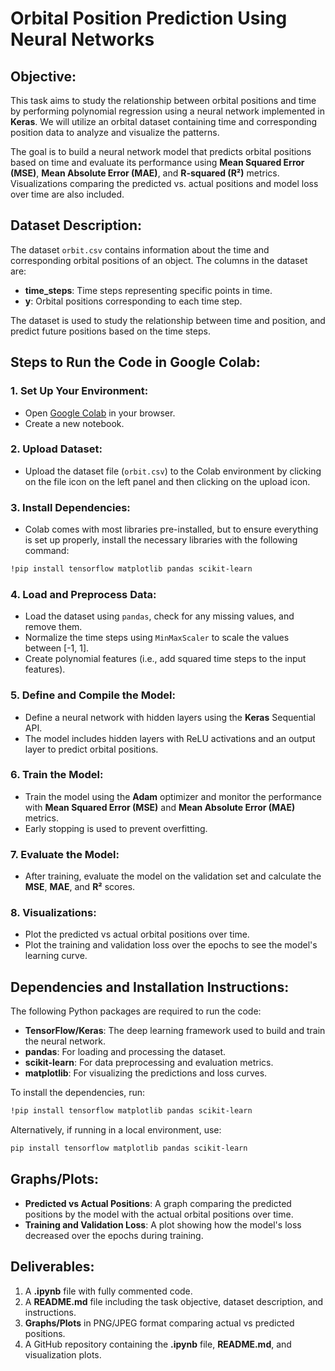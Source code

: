 
# Orbital Position Prediction Using Neural Networks

## Objective:
This task aims to study the relationship between orbital positions and time by performing polynomial regression using a neural network implemented in **Keras**. We will utilize an orbital dataset containing time and corresponding position data to analyze and visualize the patterns.

The goal is to build a neural network model that predicts orbital positions based on time and evaluate its performance using **Mean Squared Error (MSE)**, **Mean Absolute Error (MAE)**, and **R-squared (R²)** metrics. Visualizations comparing the predicted vs. actual positions and model loss over time are also included.

## Dataset Description:
The dataset `orbit.csv` contains information about the time and corresponding orbital positions of an object. The columns in the dataset are:

- **time_steps**: Time steps representing specific points in time.
- **y**: Orbital positions corresponding to each time step.

The dataset is used to study the relationship between time and position, and predict future positions based on the time steps.

## Steps to Run the Code in Google Colab:

### 1. Set Up Your Environment:
- Open [Google Colab](https://colab.research.google.com/) in your browser.
- Create a new notebook.

### 2. Upload Dataset:
- Upload the dataset file (`orbit.csv`) to the Colab environment by clicking on the file icon on the left panel and then clicking on the upload icon.

### 3. Install Dependencies:
- Colab comes with most libraries pre-installed, but to ensure everything is set up properly, install the necessary libraries with the following command:

```bash
!pip install tensorflow matplotlib pandas scikit-learn
```

### 4. Load and Preprocess Data:
- Load the dataset using `pandas`, check for any missing values, and remove them.
- Normalize the time steps using `MinMaxScaler` to scale the values between [-1, 1].
- Create polynomial features (i.e., add squared time steps to the input features).

### 5. Define and Compile the Model:
- Define a neural network with hidden layers using the **Keras** Sequential API.
- The model includes hidden layers with ReLU activations and an output layer to predict orbital positions.

### 6. Train the Model:
- Train the model using the **Adam** optimizer and monitor the performance with **Mean Squared Error (MSE)** and **Mean Absolute Error (MAE)** metrics.
- Early stopping is used to prevent overfitting.

### 7. Evaluate the Model:
- After training, evaluate the model on the validation set and calculate the **MSE**, **MAE**, and **R²** scores.

### 8. Visualizations:
- Plot the predicted vs actual orbital positions over time.
- Plot the training and validation loss over the epochs to see the model's learning curve.

## Dependencies and Installation Instructions:

The following Python packages are required to run the code:

- **TensorFlow/Keras**: The deep learning framework used to build and train the neural network.
- **pandas**: For loading and processing the dataset.
- **scikit-learn**: For data preprocessing and evaluation metrics.
- **matplotlib**: For visualizing the predictions and loss curves.

To install the dependencies, run:

```bash
!pip install tensorflow matplotlib pandas scikit-learn
```

Alternatively, if running in a local environment, use:

```bash
pip install tensorflow matplotlib pandas scikit-learn
```

## Graphs/Plots:

- **Predicted vs Actual Positions**: A graph comparing the predicted positions by the model with the actual orbital positions over time.
- **Training and Validation Loss**: A plot showing how the model's loss decreased over the epochs during training.

## Deliverables:
1. A **.ipynb** file with fully commented code.
2. A **README.md** file including the task objective, dataset description, and instructions.
3. **Graphs/Plots** in PNG/JPEG format comparing actual vs predicted positions.
4. A GitHub repository containing the **.ipynb** file, **README.md**, and visualization plots.

